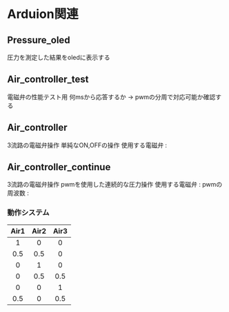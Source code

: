 # Arduion関連
## Pressure_oled
圧力を測定した結果をoledに表示する

## Air_controller_test
電磁弁の性能テスト用
何msから応答するか → pwmの分周で対応可能か確認する

## Air_controller 
3流路の電磁弁操作
単純なON,OFFの操作
使用する電磁弁 : 

## Air_controller_continue
3流路の電磁弁操作
pwmを使用した連続的な圧力操作
使用する電磁弁 :
pwmの周波数 : 
### 動作システム
|Air1|Air2|Air3|
|:--:|:--:|:--:|
|1|0|0|
|0.5|0.5|0|
|0|1|0|
|0|0.5|0.5|
|0|0|1|
|0.5|0|0.5|